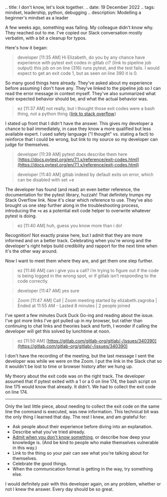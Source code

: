 .. title: I don't know, let's look together.
.. date: 19 December 2022
.. tags: mindset, leadership, python, debugging
.. description: Modelling a beginner's mindset as a leader

A few weeks ago, something was failing. My colleague didn't know why. They reached out to me. I've copied our Slack conversation mostly verbatim, with a bit a cleanup for typos. 

Here's how it began: 

> developer [11:35 AM]
Hi Elizabeth, do you by any chance have experience with pytest exit codes in gitlab ci? {link to pipeline job output} this job on on line (316) runs pytest, and the test fails. I would expect to get an exit code 1, but as seen on line 390 it is 0.

So many good things here already. They've asked about my experience before assuming I don't have any. They've linked to the pipeline job so I can read the error message in context myself. They've also summarized what their expected behavior should be, and what the actual behavior was.

> ez  [11:37 AM]
not really, but i thought those exit codes were a bash thing, not a python thing {[link to stack overflow](https://stackoverflow.com/questions/67082939/gitlab-ci-ignores-script-exit-code-other-than-1)}

I stated up front that I didn't have the answer. This gives my developer a chance to bail immediately, in case they know a more qualified but less available expert. I used safety language ("I thought" vs. stating a fact) to reinforce that I could be wrong, but link to my source so my developer can judge for themselves.

> developer  [11:39 AM]
pytest does describe them here [https://docs.pytest.org/en/7.1.x/reference/exit-codes.html](https://docs.pytest.org/en/7.1.x/reference/exit-codes.html)

> developer [11:40 AM] gitlab indeed by default exits on error, which can be disabled with set +e

The developer has found (and read) an even better reference, the documentation for the pytest library, huzzah! That definitely trumps my Stack Overflow link. Now it's clear which reference to use. They've also brought us one step further along in the troubleshooting process, introducing the `+e` as a potential exit code helper to overwrite whatever pytest is doing. 

> ez  [11:40 AM]
huh, guess you know more than i do!

Recognition! Not exactly praise here, but I admit that they are more informed and on a better track. Celebrating when you're wrong and the developer's right helps build credibility and rapport for the next time when it's the other way around. 

Now I want to meet them where they are, and get them one step further. 

> ez  [11:46 AM]
can i give you a call? i’m trying to figure out if the code is being logged in the wrong spot, or if gitlab isn’t responding to the code correctly.

> developer  [11:47 AM] yes sure

> Zoom  [11:47 AM] Call
 | Zoom meeting started by elizabeth.zagroba | Ended at 11:55 AM - Lasted 8 minutes | 2 people joined

I've spent a few minutes Duck Duck Go-ing and reading about the issue. I've got more links I've got pulled up in my browser, but rather than continuing to chat links and theories back and forth, I wonder if calling the developer will get this solved by lunchtime at noon. 

> ez  [11:50 AM]
[https://gitlab.com/gitlab-org/gitlab/-/issues/340390](https://gitlab.com/gitlab-org/gitlab/-/issues/340390)


I don't have the recording of the meeting, but the last message I sent the developer was while we were on the Zoom. I put the link in the Slack chat so it wouldn't be lost to time or browser history after we hung up. 

My theory about the exit code was on the right track. The developer assumed that if pytest exited with a 1 or a 0 on line 174, the bash script on line 175 would know that already. It didn't. We had to collect the exit code on line 174. 

---

Only the last little piece, about needing to collect the exit code on the same line the command is executed, was new information. This technical bit was the only thing I learned that day. The rest I knew, and am grateful for: 

- Ask people about their experience before diving into an explanation.
- Describe what you've tried already.
- [Admit when you don't know something](https://elizabethzagroba.com/posts/2017/2017-08-06_doubt-builds-trust/), or describe how deep your knowledge is. (And be kind to people who make themselves vulnerable in this way.)
- Link to the thing so your pair can see what you're talking about for themselves. 
- Celebrate the good things. 
- When the communication format is getting in the way, try something else. 

I would definitely pair with this developer again, on any problem, whether or not I knew the answer. Every day should be so great. 